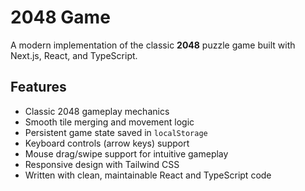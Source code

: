 # 2048 Game

A modern implementation of the classic **2048** puzzle game built with Next.js, React, and TypeScript.

## Features

- Classic 2048 gameplay mechanics
- Smooth tile merging and movement logic
- Persistent game state saved in `localStorage`
- Keyboard controls (arrow keys) support
- Mouse drag/swipe support for intuitive gameplay
- Responsive design with Tailwind CSS
- Written with clean, maintainable React and TypeScript code
